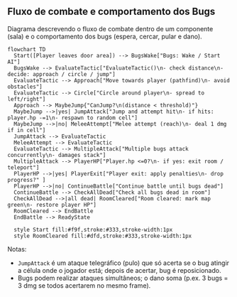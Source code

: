## Fluxo de combate e comportamento dos Bugs

Diagrama descrevendo o fluxo de combate dentro de um componente (sala)
e o comportamento dos bugs (espera, cercar, pular e dano).

```mermaid
flowchart TD
  Start([Player leaves door area]) --> BugsWake["Bugs: Wake / Start AI"]
  BugsWake --> EvaluateTactic["EvaluateTactic()\n- check distance\n- decide: approach / circle / jump"]
  EvaluateTactic --> Approach["Move towards player (pathfind)\n- avoid obstacles"]
  EvaluateTactic --> Circle["Circle around player\n- spread to left/right"]
  Approach --> MaybeJump{"CanJump?\n(distance < threshold)"}
  MaybeJump -->|yes| JumpAttack["Jump and attempt hit\n- if hits: player.hp -=1\n- respawn to random cell"]
  MaybeJump -->|no| MeleeAttempt["Melee attempt (reach)\n- deal 1 dmg if in cell"]
  JumpAttack --> EvaluateTactic
  MeleeAttempt --> EvaluateTactic
  EvaluateTactic --> MultipleAttack["Multiple bugs attack concurrently\n- damages stack"]
  MultipleAttack --> PlayerHP["Player.hp <=0?\n- if yes: exit room / teleport"]
  PlayerHP -->|yes| PlayerExit["Player exit: apply penalties\n- drop progress?" ]
  PlayerHP -->|no| ContinueBattle["Continue battle until bugs dead"]
  ContinueBattle --> CheckAllDead["Check all bugs dead in room"]
  CheckAllDead -->|all dead| RoomCleared["Room cleared: mark map green\n- restore player HP"]
  RoomCleared --> EndBattle
  EndBattle --> ReadyState

  style Start fill:#f9f,stroke:#333,stroke-width:1px
  style RoomCleared fill:#dfd,stroke:#333,stroke-width:1px

```

Notas:
- `JumpAttack` é um ataque telegráfico (pulo) que só acerta se o bug atingir
  a célula onde o jogador está; depois de acertar, bug é reposicionado.
- Bugs podem realizar ataques simultâneos; o dano soma (p.ex. 3 bugs = 3 dmg
  se todos acertarem no mesmo frame).
